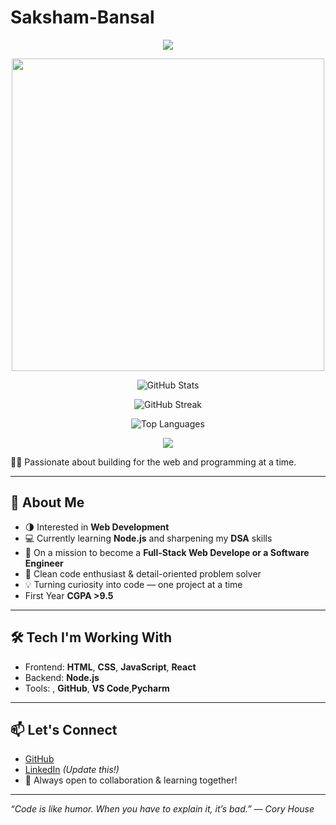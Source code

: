 # Saksham-Bansal

<p align="center">
  <img src="https://capsule-render.vercel.app/api?type=waving&color=0:00c6ff,100:0072ff&height=200&section=header&text=Hey,+I'm+Saksham+Bansal!+👋&fontSize=30&fontColor=ffffff" />
</p>
<p align="center">
  <img src="https://media.giphy.com/media/qgQUggAC3Pfv687qPC/giphy.gif" width="500" />
</p>

<p align="center">
  <img src="https://github-readme-stats.vercel.app/api?username=SakshamBansal753&show_icons=true&theme=tokyonight" alt="GitHub Stats" />
</p>

<p align="center">
  <img src="https://github-readme-streak-stats.herokuapp.com?user=SakshamBansal753&theme=tokyonight&hide_border=false" alt="GitHub Streak" />
</p>

<p align="center">
  <img src="https://github-readme-stats.vercel.app/api/top-langs/?username=SakshamBansal753&layout=compact&theme=tokyonight" alt="Top Languages" />
</p>
<p align="center">
  <img src="https://capsule-render.vercel.app/api?type=waving&color=0:0072ff,100:00c6ff&height=100&section=footer"/>
</p>

🧑‍💻 Passionate about building for the web and programming  at a time.

---


## 🚀 About Me

- 🌗 Interested in **Web Development**
- 💻 Currently learning **Node.js** and sharpening my **DSA** skills
- 🚀 On a mission to become a **Full-Stack Web Develope or a Software Engineer**
- 🧠 Clean code enthusiast & detail-oriented problem solver
- 💡 Turning curiosity into code — one project at a time
- First Year **CGPA >9.5**

---

## 🛠️ Tech I'm Working With

- Frontend: **HTML**, **CSS**, **JavaScript**, **React**
- Backend: **Node.js**
- Tools: , **GitHub**, **VS Code**,**Pycharm**


---

## 📫 Let's Connect

- [GitHub](https://github.com/SakshamBansal753)  
- [LinkedIn](https://www.linkedin.com/in/saksham-bansal-58123333a/) *(Update this!)*
- 💬 Always open to collaboration & learning together!

---

_“Code is like humor. When you have to explain it, it’s bad.” — Cory House_


 
